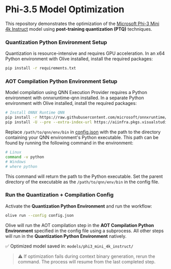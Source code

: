 # Phi-3.5 Model Optimization

This repository demonstrates the optimization of the [Microsoft Phi-3 Mini 4k Instruct](https://huggingface.co/microsoft/Phi-3-mini-4k-instruct) model using **post-training quantization (PTQ)** techniques. 


### Quantization Python Environment Setup
Quantization is resource-intensive and requires GPU acceleration. In an x64 Python environment with Olive installed, install the required packages:

```bash
pip install -r requirements.txt
```

### AOT Compilation Python Environment Setup
Model compilation using QNN Execution Provider requires a Python environment with onnxruntime-qnn installed. In a separate Python environment with Olive installed, install the required packages:

```bash
# Install ONNX Runtime QNN
pip install -r https://raw.githubusercontent.com/microsoft/onnxruntime/refs/heads/main/requirements.txt
pip install -U --pre --extra-index-url https://aiinfra.pkgs.visualstudio.com/PublicPackages/_packaging/ORT-Nightly/pypi/simple onnxruntime-qnn --no-deps
```

Replace `/path/to/qnn/env/bin` in [config.json](config.json) with the path to the directory containing your QNN environment's Python executable. This path can be found by running the following command in the environment:

```bash
# Linux
command -v python
# Windows
# where python
```

This command will return the path to the Python executable. Set the parent directory of the executable as the `/path/to/qnn/env/bin` in the config file.

### Run the Quantization + Compilation Config
Activate the **Quantization Python Environment** and run the workflow:

```bash
olive run --config config.json
```

Olive will run the AOT compilation step in the **AOT Compilation Python Environment** specified in the config file using a subprocess. All other steps will run in the **Quantization Python Environment** natively.

✅ Optimized model saved in: `models/phi3_mini_4k_instruct/`

> ⚠️ If optimization fails during context binary generation, rerun the command. The process will resume from the last completed step.
